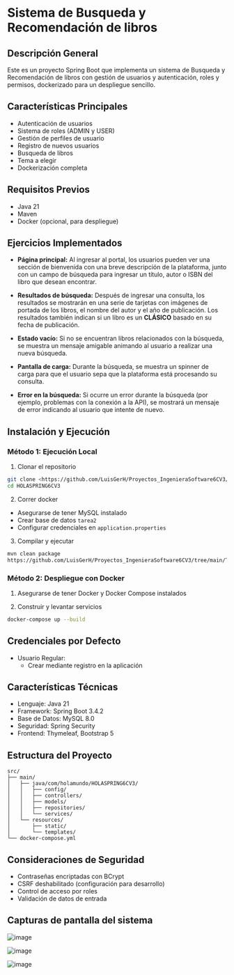 # Sistema de Busqueda y Recomendación de libros

## Descripción General
Este es un proyecto Spring Boot que implementa un sistema de  Busqueda y Recomendación de libros con gestión de usuarios y autenticación, roles y permisos, dockerizado para un despliegue sencillo.

## Características Principales
- Autenticación de usuarios
- Sistema de roles (ADMIN y USER)
- Gestión de perfiles de usuario
- Registro de nuevos usuarios
- Busqueda de libros
- Tema a elegir
- Dockerización completa

## Requisitos Previos
- Java 21
- Maven
- Docker (opcional, para despliegue)

## Ejercicios Implementados

- **Página principal:** Al ingresar al portal, los usuarios pueden ver una sección de bienvenida con una breve descripción de la plataforma, junto con un campo de búsqueda para ingresar un título, autor o ISBN del libro que desean encontrar.
  
- **Resultados de búsqueda:** Después de ingresar una consulta, los resultados se mostrarán en una serie de tarjetas con imágenes de portada de los libros, el nombre del autor y el año de publicación. Los resultados también indican si un libro es un **CLÁSICO** basado en su fecha de publicación.

- **Estado vacío:** Si no se encuentran libros relacionados con la búsqueda, se muestra un mensaje amigable animando al usuario a realizar una nueva búsqueda.

- **Pantalla de carga:** Durante la búsqueda, se muestra un spinner de carga para que el usuario sepa que la plataforma está procesando su consulta.

- **Error en la búsqueda:** Si ocurre un error durante la búsqueda (por ejemplo, problemas con la conexión a la API), se mostrará un mensaje de error indicando al usuario que intente de nuevo.


## Instalación y Ejecución

### Método 1: Ejecución Local
1. Clonar el repositorio
```bash
git clone <https://github.com/LuisGerH/Proyectos_IngenieraSoftware6CV3/tree/main/Tarea3>
cd HOLASPRING6CV3
```

2. Correr docker
- Asegurarse de tener MySQL instalado
- Crear base de datos `tarea2`
- Configurar credenciales en `application.properties`

3. Compilar y ejecutar
```bash
mvn clean package
https://github.com/LuisGerH/Proyectos_IngenieraSoftware6CV3/tree/main/Tarea3
```

### Método 2: Despliegue con Docker
1. Asegurarse de tener Docker y Docker Compose instalados

2. Construir y levantar servicios
```bash
docker-compose up --build
```

## Credenciales por Defecto
- Usuario Regular: 
  - Crear mediante registro en la aplicación

## Características Técnicas
- Lenguaje: Java 21
- Framework: Spring Boot 3.4.2
- Base de Datos: MySQL 8.0
- Seguridad: Spring Security
- Frontend: Thymeleaf, Bootstrap 5

## Estructura del Proyecto
```
src/
├── main/
│   ├── java/com/holamundo/HOLASPRING6CV3/
│   │   ├── config/
│   │   ├── controllers/
│   │   ├── models/
│   │   ├── repositories/
│   │   └── services/
│   └── resources/
│       ├── static/
│       └── templates/
└── docker-compose.yml
```

## Consideraciones de Seguridad
- Contraseñas encriptadas con BCrypt
- CSRF deshabilitado (configuración para desarrollo)
- Control de acceso por roles
- Validación de datos de entrada


## Capturas de pantalla del sistema
![image](https://github.com/user-attachments/assets/2f38cf5e-df30-44ce-83e3-fd2b9d71a696)

![image](https://github.com/user-attachments/assets/ad227537-7b09-409c-be21-4aac196d10fc)

![image](https://github.com/user-attachments/assets/2f423c48-bd6f-4c8d-bc81-cd957653e025)


